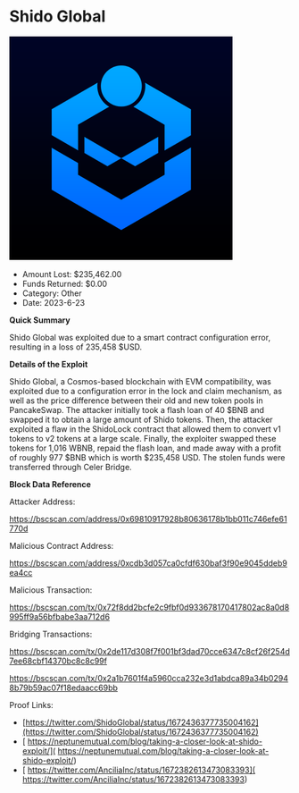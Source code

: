 # Shido Global
![Shido Global](/rektimages/Shido-Global.png)
- Amount Lost: $235,462.00
- Funds Returned: $0.00
- Category: Other
- Date: 2023-6-23

**Quick Summary**

Shido Global was exploited due to a smart contract configuration error, resulting in a loss of 235,458 $USD.

  


 **Details of the Exploit**

Shido Global, a Cosmos-based blockchain with EVM compatibility, was exploited due to a configuration error in the lock and claim mechanism, as well as the price difference between their old and new token pools in PancakeSwap. The attacker initially took a flash loan of 40 $BNB and swapped it to obtain a large amount of Shido tokens. Then, the attacker exploited a flaw in the ShidoLock contract that allowed them to convert v1 tokens to v2 tokens at a large scale. Finally, the exploiter swapped these tokens for 1,016 WBNB, repaid the flash loan, and made away with a profit of roughly 977 $BNB which is worth $235,458 USD. The stolen funds were transferred through Celer Bridge. 

  


 **Block Data Reference**

Attacker Address: 

https://bscscan.com/address/0x69810917928b80636178b1bb011c746efe61770d

  


Malicious Contract Address: 

https://bscscan.com/address/0xcdb3d057ca0cfdf630baf3f90e9045ddeb9ea4cc

  


Malicious Transaction: 

https://bscscan.com/tx/0x72f8dd2bcfe2c9fbf0d933678170417802ac8a0d8995ff9a56bfbabe3aa712d6

  


Bridging Transactions:

https://bscscan.com/tx/0x2de117d308f7f001bf3dad70cce6347c8cf26f254d7ee68cbf14370bc8c8c99f

https://bscscan.com/tx/0x2a1b7601f4a5960cca232e3d1abdca89a34b02948b79b59ac07f18edaacc69bb


Proof Links:
- [https://twitter.com/ShidoGlobal/status/1672436377735004162](https://twitter.com/ShidoGlobal/status/1672436377735004162)
- [ https://neptunemutual.com/blog/taking-a-closer-look-at-shido-exploit/]( https://neptunemutual.com/blog/taking-a-closer-look-at-shido-exploit/)
- [ https://twitter.com/AnciliaInc/status/1672382613473083393]( https://twitter.com/AnciliaInc/status/1672382613473083393)


